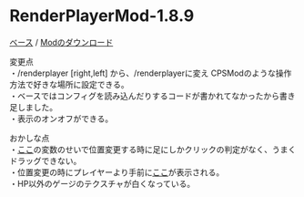 # RenderPlayerMod-1.8.9
[ベース](https://github.com/SimplyRin/RenderPlayerMod-1.8.9) / [Modのダウンロード](https://github.com/S4wa/RenderPlayerMod-1.8.9/releases)

変更点  
・/renderplayer [right,left] から、/renderplayerに変え CPSModのような操作方法で好きな場所に設定できる。  
・ベースではコンフィグを読み込んだりするコードが書かれてなかったから書き足しました。  
・表示のオンオフができる。  


おかしな点   
・[ここ](https://goo.gl/LZfvxU)の変数のせいで位置変更する時に足にしかクリックの判定がなく、うまくドラッグできない。  
・位置変更の時にプレイヤーより手前に[ここ](https://goo.gl/6J88hm)が表示される。  
・HP以外のゲージのテクスチャが白くなっている。

